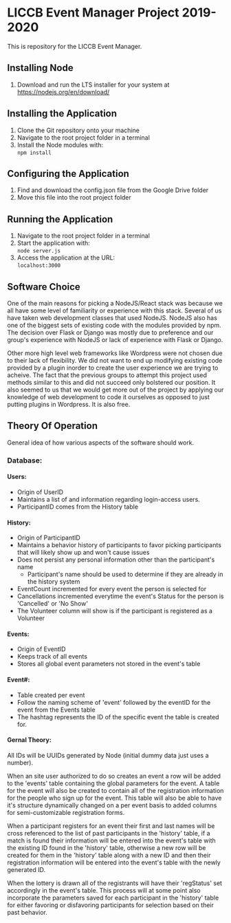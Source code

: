 # LICCB Event Manager Project 2019-2020
This is repository for the LICCB Event Manager.  

## Installing Node
1. Download and run the LTS installer for your system at https://nodejs.org/en/download/
## Installing the Application
1. Clone the Git repository onto your machine
2. Navigate to the root project folder in a terminal
3. Install the Node modules with:  
  `npm install`  

## Configuring the Application
1. Find and download the config.json file from the Google Drive folder
2. Move this file into the root project folder

## Running the Application
1. Navigate to the root project folder in a terminal
2. Start the application with:  
  `node server.js`  
3. Access the application at the URL:  
   `localhost:3000`


## Software Choice
One of the main reasons for picking a NodeJS/React stack was because we all have some level of familiarity or experience with this stack.  Several of us have taken web development classes that used NodeJS.  NodeJS also has one of the biggest sets of existing code with the modules provided by npm.  The decision over Flask or Django was mostly due to preference and our group's experience with NodeJS or lack of experience with Flask or Django.

Other more high level web frameworks like Wordpress were not chosen due to their lack of flexibility.  We did not want to end up modifying existing code provided by a plugin inorder to create the user experience we are trying to acheive.  The fact that the previous groups to attempt this project used methods similar to this and did not succeed only bolstered our position.  It also seemed to us that we would get more out of the project by applying our knowledge of web development to code it ourselves as opposed to just putting plugins in Wordpress.  It is also free.

## Theory Of Operation
General idea of how various aspects of the software should work.

### Database:

#### Users:
* Origin of UserID
* Maintains a list of and information regarding login-access users.
* ParticipantID comes from the History table

#### History:
* Origin of ParticipantID
* Maintains a behavior history of participants to favor picking participants that will likely show up and won't cause issues
* Does not persist any personal information other than the participant's name
  * Participant's name should be used to determine if they are already in the history system
* EventCount incremented for every event the person is selected for
* Cancellations incremented everytime the event's Status for the person is 'Cancelled' or 'No Show'
* The Volunteer column will show is if the participant is registered as a Volunteer

#### Events:
* Origin of EventID
* Keeps track of all events
* Stores all global event parameters not stored in the event's table

#### Event#:
* Table created per event
* Follow the naming scheme of 'event' followed by the eventID for the event from the Events table
* The hashtag represents the ID of the specific event the table is created for.

#### Gernal Theory:
All IDs will be UUIDs generated by Node (initial dummy data just uses a number).

When an site user authorized to do so creates an event a row will be added to the 'events' table containing the global parameters for the event. A table for the event will also be created to contain all of the registration information for the people who sign up for the event. This table will also be able to have it's structure dynamically changed on a per event basis to added columns for semi-customizable registration forms.

When a participant registers for an event their first and last names will be cross referenced to the list of past participants in the 'history' table, if a match is found their information will be entered into the event's table with the existing ID found in the 'history' table, otherwise a new row will be created for them in the 'history' table along with a new ID and then their registration information will be entered into the event's table with the newly generated ID.

When the lottery is drawn all of the registrants will have their 'regStatus' set accordingly in the event's table. This process will at some point also incorporate the parameters saved for each participant in the 'history' table for either favoring or disfavoring participants for selection based on their past behavior.